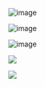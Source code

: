 ![image](https://github.com/user-attachments/assets/dd48e5ec-7ba5-451c-9b3d-a547439b5083)


![image](https://github.com/user-attachments/assets/e01872bd-ca67-4836-b883-619a018c8720)


![image](https://github.com/user-attachments/assets/453f66ee-b056-42b7-8721-55aa76f1d923)


<img src="https://github.com/user-attachments/assets/09438c56-a54f-4ff3-8d78-e494190c0c9d"
 width:>



![](https://komarev.com/ghpvc/?username=N1TEB0I&color=ce48ff)
